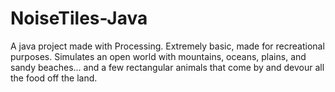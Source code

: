 # NoiseTiles-Java
A java project made with Processing. Extremely basic, made for recreational purposes. Simulates an open world with mountains, oceans, plains, and sandy beaches... and a few rectangular animals that come by and devour all the food off the land. 
